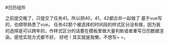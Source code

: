 ﻿#日历组件

之前提交晚了，只提交了任务41。所以把40，41，42都合并一起做了
基于vue写的，也顺带熟悉了vue。
任务42那个被选择的时间段的样式区分没有做，因为我的选择是可以跨年的，作样式区分的话要在模板里做大量判断或者重写日历数据渲染。感觉实现方式都不好。
好吧！其实就是我懒，不想写= =。
